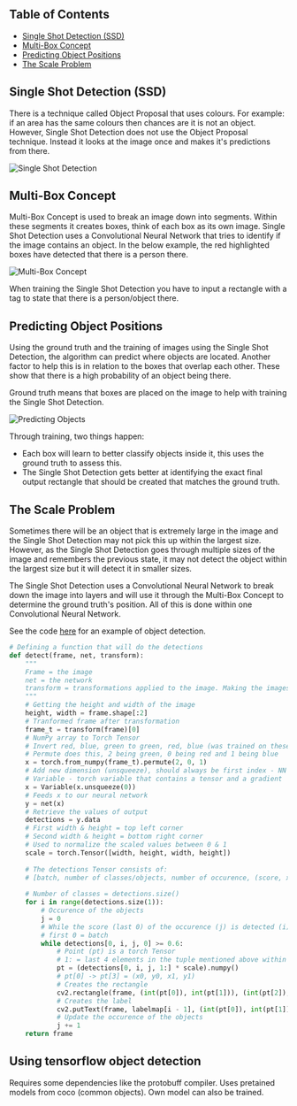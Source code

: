## Table of Contents
* [Single Shot Detection (SSD)](#single-shot-detection-ssd)
* [Multi-Box Concept](#multi-box-concept)
* [Predicting Object Positions](#predicting-object-positions)
* [The Scale Problem](#the-scale-problem)

## Single Shot Detection (SSD)
There is a technique called Object Proposal that uses colours. For example: if an area has the same colours then chances are it is not an object. However, Single Shot Detection does not use the Object Proposal technique. Instead it looks at the image once and makes it's predictions from there.

![Single Shot Detection](https://acius.co.uk/wp-content/themes/acius/machine_learning/imgs/cv/ssd.png)

## Multi-Box Concept
Multi-Box Concept is used to break an image down into segments. Within these segments it creates boxes, think of each box as its own image. Single Shot Detection uses a Convolutional Neural Network that tries to identify if the image contains an object. In the below example, the red highlighted boxes have detected that there is a person there.

![Multi-Box Concept](https://acius.co.uk/wp-content/themes/acius/machine_learning/imgs/cv/multi-box.png)

When training the Single Shot Detection you have to input a rectangle with a tag to state that there is a person/object there.

## Predicting Object Positions
Using the ground truth and the training of images using the Single Shot Detection, the algorithm can predict where objects are located. Another factor to help this is in relation to the boxes that overlap each other. These show that there is a high probability of an object being there. 

Ground truth means that boxes are placed on the image to help with training the Single Shot Detection.

![Predicting Objects](https://acius.co.uk/wp-content/themes/acius/machine_learning/imgs/cv/predicting-objects.png)

Through training, two things happen:
* Each box will learn to better classify objects inside it, this uses the ground truth to assess this.
* The Single Shot Detection gets better at identifying the exact final output rectangle that should be created that 
  matches the ground truth.

## The Scale Problem
Sometimes there will be an object that is extremely large in the image and the Single Shot Detection may not pick this up within the largest size. However, as the Single Shot Detection goes through multiple sizes of the image and remembers the previous state, it may not detect the object within the largest size but it will detect it in smaller sizes.

The Single Shot Detection uses a Convolutional Neural Network to break down the image into layers and will use it through the Multi-Box Concept to determine the ground truth's position. All of this is done within one Convolutional Neural Network.

See the code [here](https://github.com/Achronus/Machine-Learning-101/blob/master/coding_templates_and_data_files/computer_vision/1.%20object_detection.py) for an example of object detection.

```python
# Defining a function that will do the detections
def detect(frame, net, transform):
    """
    Frame = the image
    net = the network
    transform = transformations applied to the image. Making the images compatible with the network
    """
    # Getting the height and width of the image
    height, width = frame.shape[:2]
    # Tranformed frame after transformation
    frame_t = transform(frame)[0]
    # NumPy array to Torch Tensor
    # Invert red, blue, green to green, red, blue (was trained on these colours in that order)
    # Permute does this, 2 being green, 0 being red and 1 being blue
    x = torch.from_numpy(frame_t).permute(2, 0, 1)
    # Add new dimension (unsqueeze), should always be first index - NN is only able to accept batches of data (Pytorch)
    # Variable - torch variable that contains a tensor and a gradient
    x = Variable(x.unsqueeze(0))
    # Feeds x to our neural network
    y = net(x)
    # Retrieve the values of output
    detections = y.data
    # First width & height = top left corner
    # Second width & height = bottom right corner
    # Used to normalize the scaled values between 0 & 1
    scale = torch.Tensor([width, height, width, height])
    
    # The detections Tensor consists of:
    # [batch, number of classes/objects, number of occurence, (score, x0, y0, x1, y1)]
    
    # Number of classes = detections.size()
    for i in range(detections.size(1)):
        # Occurence of the objects
        j = 0
        # While the score (last 0) of the occurence (j) is detected (i) is greater than 0.6, continue loop
        # first 0 = batch
        while detections[0, i, j, 0] >= 0.6:
            # Point (pt) is a torch Tensor
            # 1: = last 4 elements in the tuple mentioned above within the Tensor (x0, y0, x1, y1)
            pt = (detections[0, i, j, 1:] * scale).numpy()
            # pt[0] -> pt[3] = (x0, y0, x1, y1)
            # Creates the rectangle
            cv2.rectangle(frame, (int(pt[0]), int(pt[1])), (int(pt[2]), int(pt[3])), (255, 0, 0), 2)
            # Creates the label
            cv2.putText(frame, labelmap[i - 1], (int(pt[0]), int(pt[1])), cv2.FONT_HERSHEY_SIMPLEX, 2, (255, 255, 255), 2, cv2.LINE_AA)
            # Update the occurence of the objects
            j += 1
    return frame
```

## Using tensorflow object detection
Requires some dependencies like the protobuff compiler. 
Uses pretained models from coco (common objects). Own model can also be trained.
